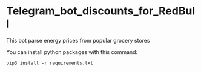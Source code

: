 # Telegram_bot_discounts_for_RedBull
This bot parse energy prices from popular grocery stores

You can install python packages with this command:
```
pip3 install -r requirements.txt
```
